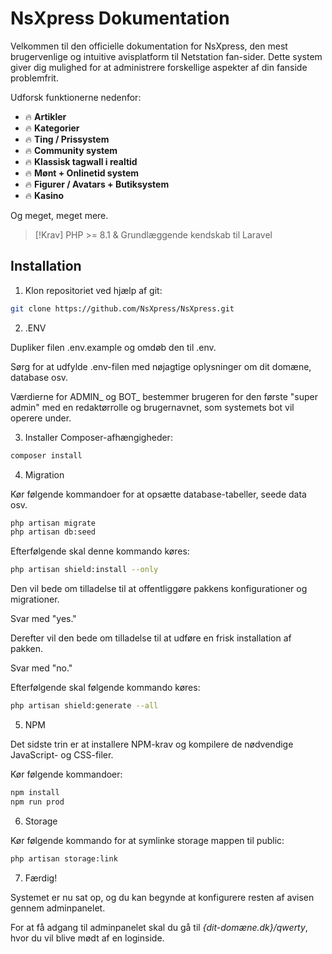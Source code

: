# NsXpress Dokumentation

Velkommen til den officielle dokumentation for NsXpress, den mest brugervenlige og intuitive avisplatform til Netstation fan-sider. Dette system giver dig mulighed for at administrere forskellige aspekter af din fanside problemfrit.

Udforsk funktionerne nedenfor:

- :fire: **Artikler** 
- :fire: **Kategorier** 
- :fire: **Ting / Prissystem** 
- :fire: **Community system**
- :fire: **Klassisk tagwall i realtid**
- :fire: **Mønt + Onlinetid system**
- :fire: **Figurer / Avatars + Butiksystem**
- :fire: **Kasino**

Og meget, meget mere.

> [!Krav] 
> PHP >= 8.1 & Grundlæggende kendskab til Laravel

## Installation

1. Klon repositoriet ved hjælp af git:

```bash
git clone https://github.com/NsXpress/NsXpress.git
```

2. .ENV

Dupliker filen .env.example og omdøb den til .env.

Sørg for at udfylde .env-filen med nøjagtige oplysninger om dit domæne, database osv.

Værdierne for ADMIN_ og BOT_ bestemmer brugeren for den første "super admin" med en redaktørrolle og brugernavnet, som systemets bot vil operere under.

3. Installer Composer-afhængigheder:

```bash
composer install
```

4. Migration

Kør følgende kommandoer for at opsætte database-tabeller, seede data osv.

```bash
php artisan migrate
php artisan db:seed
```

Efterfølgende skal denne kommando køres:

```bash
php artisan shield:install --only
```

Den vil bede om tilladelse til at offentliggøre pakkens konfigurationer og migrationer.

Svar med "yes."

Derefter vil den bede om tilladelse til at udføre en frisk installation af pakken.

Svar med "no."

Efterfølgende skal følgende kommando køres:

```bash
php artisan shield:generate --all
```

5. NPM

Det sidste trin er at installere NPM-krav og kompilere de nødvendige JavaScript- og CSS-filer.

Kør følgende kommandoer:

```bash
npm install
npm run prod
```

6. Storage

Kør følgende kommando for at symlinke storage mappen til public:

```bash
php artisan storage:link
```

7. Færdig!

Systemet er nu sat op, og du kan begynde at konfigurere resten af avisen gennem adminpanelet.

For at få adgang til adminpanelet skal du gå til *{dit-domæne.dk}/qwerty*, hvor du vil blive mødt af en loginside.